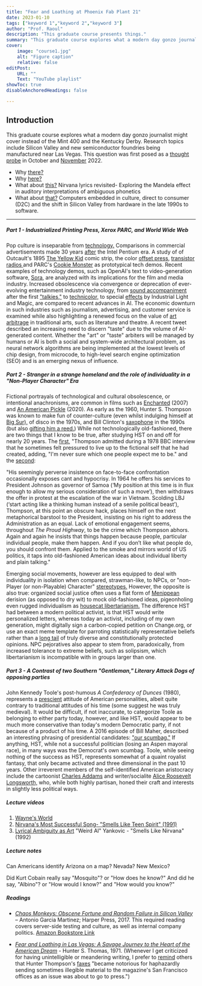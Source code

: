```yaml
---
title: "Fear and Loathing at Phoenix Fab Plant 21"
date: 2023-01-10
tags: ["keyword 1","keyword 2","keyword 3"]
author: "Prof. Raoul"
description: "This graduate course presents things." 
summary: "This graduate course explores what a modern day gonzo journalist would cover instead of the Mint 400 and the Kentucky Derby." 
cover:
    image: "course1.jpg"
    alt: "Figure caption"
    relative: false
editPost:
    URL: ""
    Text: "YouTube playlist"
showToc: true
disableAnchoredHeadings: false

---
```


## Introduction

This graduate course explores what a modern day gonzo journalist might cover instead of the Mint 400 and the Kentucky Derby. Research topics include Silicon Valley and new semiconductor foundries being manufactured near Las Vegas. This question was first posed as a [thought probe](https://github.com/hatonthecat/Hurl/blob/main/static/Thought%20Probe.pdf) in October and [November](https://github.com/EI2030/Low-power-E-Paper-OS/blob/master/Remaking%20the%20Nokia%206110%20and%20Psion%20Series%203%20on%2022nm%20PDF%20pages%201-19.pdf) 2022.

+ Why [there?](https://upload.wikimedia.org/wikipedia/commons/9/94/231105-1_TSMC_Fab_21_construction.jpg)
+ Why [here?](https://www.tomshardware.com/tech-industry/semiconductors/us-chip-fab-construction-is-among-the-slowest-in-the-world-a-complex-web-of-regulations-is-to-blame-according-to-study)
+ What about [this?](https://www.songfacts.com/lyrics/weird-al-yankovic/smells-like-nirvana) Nirvana lyrics revisited- Exploring the Mandela effect in auditory interpretations of ambiguous phonetics
+ What about [that?](https://github.com/hatonthecat/Hurl/blob/main/content/courses/course1/Malone.pdf) Computers embedded in culture, direct to consumer (D2C) and the shift in Silicon Valley from hardware in the late 1990s to software.

---

##### Part 1 - Industrialized Printing Press, Xerox PARC, and World Wide Web 

Pop culture is inseparable from [technology.](https://www.rfcafe.com/miscellany/cool-videos/intel-our-rock-stars.htm) Comparisons in commercial advertisements made 30 years [after](https://www.youtube.com/watch?v=ibFwc4bHtFc) the Intel Pentium era. A study of of Outcault's 1895 [The Yellow Kid](https://www.tcj.com/outcault-goddard-the-comics-and-the-yellow-kid/) comic strip, the color [offset press](https://en.wikipedia.org/wiki/Offset_printing),  [transistor radios ](https://www.nutsvolts.com/magazine/article/the_transistor_radio) and PARC's [Cookie Monster](https://newsteve.substack.com/p/most-ideas-come-from-previous-ideas) as prototypical tech demos. Recent examples of technology demos, such as OpenAI's text to video-generation software, [Sora](https://www.theguardian.com/technology/2024/feb/23/tyler-perry-halts-800m-studio-expansion-after-being-shocked-by-ai), are analyzed with its implications for the film and media industry. Increased obsolescence via convergence or deprecation of ever-evolving entertainment industry technology, from  [sound accompaniment](https://en.wikipedia.org/wiki/Silent_film#Live_music_and_other_sound_accompaniment) after the first ["talkies,"](https://en.wikipedia.org/wiki/Sound_film) to [technicolor,](https://en.wikipedia.org/wiki/Technicolor) to special [effects](https://en.wikipedia.org/wiki/Industrial_Light_%26_Magic) by Industrial Light and Magic, are compared to recent advances in AI. The economic downturn in such industries such as journalism, advertising, and customer service is examined while also highlighting a renewed focus on the value of [art arbitrage](https://www.townandcountrymag.com/leisure/arts-and-culture/a15925909/technology-the-future-of-art-good-taste/) in traditional arts, such as literature and theatre. A recent tweet described an increasing need to discern "taste" due to the volume of AI-generated content. Whether the "art" or "taste" arbiters will be managed by humans or AI is both a social and system-wide architectural problem, as neural network algorithms are being implemented at the lowest levels of chip design, from microcode, to high-level search engine optimization (SEO) and is an emerging nexus of influence.  

##### Part 2 - Stranger in a strange homeland and the role of individuality in a "Non-Player Character" Era

Fictional portrayals of technological and cultural obsolescence, or intentional anachronisms, are common in films such as [Enchanted](https://en.wikipedia.org/wiki/Enchanted_(film)) (2007) and [An American Pickle](https://en.wikipedia.org/wiki/An_American_Pickle) (2020). As early as the 1960, Hunter S. Thompson was known to make fun of counter-culture (even whilst indulging himself at [Big Sur),](https://www.beatdom.com/hunter-s-thompson-gonzo-frontiersman/) of disco in the 1970s, and Bill Clinton's [saxophone](https://www.theatlantic.com/magazine/archive/2001/02/was-clinton-cool/302110/) in the 1990s (but also [gifting him a reed.](https://birdinflight.com/en/inspiration/project/20220203-chloe-sells-hot-damn.html)) While not technologically old-fashioned, there are two things that I know to be true, after studying HST on and off for nearly 20 years. The [first,](https://en.wikipedia.org/wiki/Hunter_S._Thompson#Persona) "Thompson admitted during a 1978 BBC interview that he sometimes felt pressured to live up to the fictional self that he had created, adding, "I'm never sure which one people expect me to be." and the [second](https://www.lrb.co.uk/the-paper/v20/n20/hari-kunzru/the-first-person-steroid-enhanced): 

"His seemingly perverse insistence on face-to-face confrontation occasionally exposes cant and hypocrisy. In 1964 he offers his services to President Johnson as governor of Samoa (‘My position at this time is in flux enough to allow my serious consideration of such a move’), then withdraws the offer in protest at the escalation of the war in Vietnam. Scolding LBJ (‘start acting like a thinking human instead of a senile political beast’), Thompson, at this point an obscure hack, places himself on the next metaphorical barstool to the President, insisting on his right to address the Administration as an equal. Lack of emotional engagement seems, throughout _The Proud Highway_, to be the crime which Thompson abhors. Again and again he insists that things happen because people, particular individual people, make them happen. And if you don’t like what people do, you should confront them. Applied to the smoke and mirrors world of US politics, it taps into old-fashioned American ideas about individual liberty and plain talking."

Emerging social movements, however are less equipped to deal with individuality in isolation when compared, strawman-like, to NPCs, or "non-Player (or non-Playable) Character" [stereotypes.](https://kotaku.com/how-the-npc-meme-tries-to-dehumanize-sjws-1829552261) However, the opposite is also true: organized social justice often uses a flat form of [Menippean](https://en.wikipedia.org/wiki/Menippean_satire) derision (as opposed to dry wit) to mock old-fashioned ideas, pigeonholing even rugged individualism as [housecat libertarianism.](https://www.youtube.com/watch?v=0zxi0xSBOaQ) The difference HST had between a modern political activist, is that HST would write personalized letters, whereas today an activist, including of my own generation, might digitally sign a carbon-copied petition on Change.org, or use an exact meme template for parroting statistically representative beliefs rather than a [long tail](https://en.wikipedia.org/wiki/Long_tail) of truly diverse and constitutionally protected opinions. NPC pejoratives also appear to stem from, paradoxically, from increased tolerance to extreme beliefs, such as solipsism, which libertarianism is incompatible with in groups larger than one.   

##### Part 3 - A Contrast of two Southern "Gentleman," Literary Attack Dogs of opposing parties

John Kennedy Toole's post-humous _A Confederacy of Dunces_ (1980), represents a [prescient](https://www.newyorker.com/books/second-read/the-uneasy-afterlife-of-a-confederacy-of-dunces) attitude of American personalities, albeit quite contrary to traditional attitudes of his time (some suggest he was truly medieval). It would be difficult, if not inaccurate, to categorize Toole as belonging to either party today, however, and like HST, would appear to be much more conservative than today's modern Democratic party, if not because of a product of his time. A 2016 episode of Bill Maher, described an interesting phrasing of presidential candidates: ["our scumbag."](https://youtu.be/7hBnwPycFUQ?t=71) If anything, HST, while not a successful politician (losing an Aspen mayoral race), in many ways was the Democrat's own scumbag. Toole, while seeing nothing of the success as HST, represents somewhat of a quaint royalist fantasy, that only became activated and three dimensional in the past 10 years. Other irreverent members of the self-identified American aristocracy include the cartoonist [Charles Addams](https://www.grunge.com/985057/the-untold-truth-of-charles-addams-creator-of-the-addams-family/) and writer/socialite [Alice Roosevelt Longsworth,](https://en.wikipedia.org/wiki/Alice_Roosevelt_Longworth#Political_connections) who, while both highly partisan, honed their craft and interests in slightly less political ways.

##### Lecture videos

1. [Wayne's World](https://github.com/hatonthecat/Hurl/blob/main/static/picture.gif)
2. [Nirvana's Most Successful Song- "Smells Like Teen Spirit" (1991)](https://www.youtube.com/watch?v=NLNjKYMJrpc) 
3. [Lyrical Ambiguity as Art](https://www.youtube.com/watch?v=FklUAoZ6KxY0) "Weird Al" Yankovic - "Smells Like Nirvana" (1992)


##### Lecture notes

Can Americans identify Arizona on a map? Nevada? New Mexico?

Did Kurt Cobain really say "Mosquito"? or "How does he know?" And did he say, "Albino"? or "How would I know?" and "How would you know?"

##### Readings

+ [_Chaos Monkeys: Obscene Fortune and Random Failure in Silicon Valley_](https://github.com/hatonthecat/Hurl/blob/main/static/picture.jpg) – Antonio Garcia Martinez; Harper Press, 2017. This required reading covers server-side testing and culture, as well as internal company politics. [Amazon Bookstore Link](https://www.amazon.com/gp/customer-reviews/R11ZXC3WMQ2J0T/ref=cm_cr_arp_d_rvw_ttl?ie=UTF8&ASIN=0062669796)

+ [_Fear and Loathing in Las Vegas: A Savage Journey to the Heart of the American Dream_](https://en.wikipedia.org/wiki/Fear_and_Loathing_in_Las_Vegas) - Hunter S. Thomas, 1971. (Whenever I get criticized for having unintelligible or meandering writing, I prefer to [remind](https://en.wikipedia.org/wiki/Hunter_S._Thompson#Writing_style) others that Hunter Thompson's [faxes](https://www.youtube.com/watch?v=KMXNwijhUq4) "became notorious for haphazardly sending sometimes illegible material to the magazine's San Francisco offices as an issue was about to go to press.")
